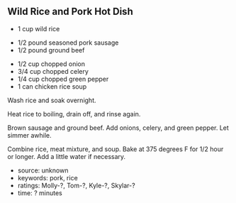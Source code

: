 Wild Rice and Pork Hot Dish
---------------------------

- 1 cup wild rice
<!-- -->
- 1/2 pound seasoned pork sausage
- 1/2 pound ground beef
<!-- -->
- 1/2 cup chopped onion
- 3/4 cup chopped celery
- 1/4 cup chopped green pepper
- 1 can chicken rice soup

Wash rice and soak overnight.

Heat rice to boiling, drain off, and rinse again.

Brown sausage and ground beef.  Add onions, celery, and green pepper.
Let simmer awhile.

Combine rice, meat mixture, and soup.  Bake at 375 degrees F for 1/2
hour or longer.  Add a little water if necessary.

- source: unknown
- keywords: pork, rice
- ratings: Molly-?, Tom-?, Kyle-?, Skylar-?
- time: ? minutes
